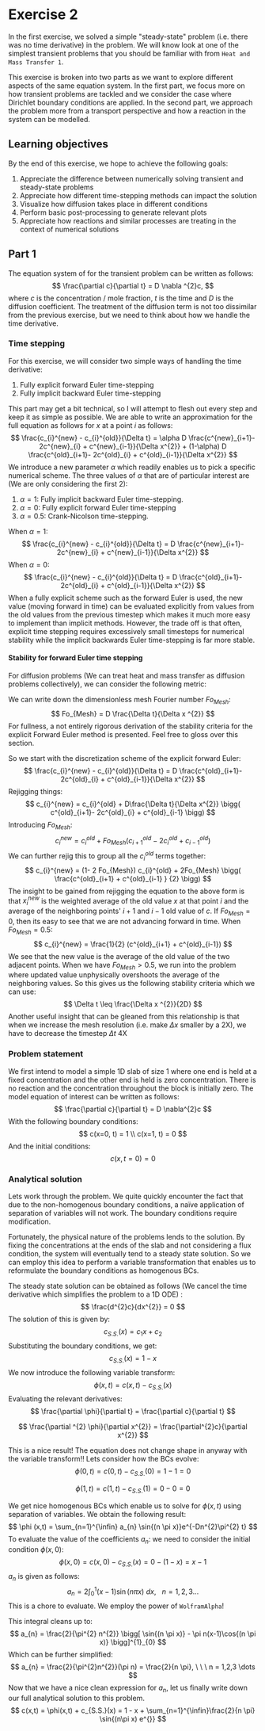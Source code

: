 # Exercise 2 

In the first exercise, we solved a simple "steady-state" problem (i.e. there was no time derivative) in the problem. We will know look at one of the simplest transient problems that you should be familiar with from `Heat and Mass Transfer 1`. 

This exercise is broken into two parts as we want to explore different aspects of the same equation system. In the first part, we focus more on how transient problems are tackled and we consider the case where Dirichlet boundary conditions are applied. In the second part, we approach the problem more from a transport perspective and how a reaction in the system can be modelled. 

## Learning objectives

By the end of this exercise, we hope to achieve the following goals: 

1. Appreciate the difference between numerically solving transient and steady-state problems
2. Appreciate how different time-stepping methods can impact the solution
3. Visualize how diffusion takes place in different conditions
4. Perform basic post-processing to generate relevant plots 
5. Appreciate how reactions and similar processes are treating in the context of numerical solutions



## Part 1

The equation system of for the transient problem can be written as follows: 
$$
\frac{\partial c}{\partial t} = D \nabla ^{2}c,
$$
where $c$ is the concentration / mole fraction, $t$ is the time and $D$ is the diffusion coefficient. The treatment of the diffusion term is not too dissimilar from the previous exercise, but we need to think about how we handle the time derivative. 

### Time stepping

For this exercise, we will consider two simple ways of handling the time derivative:

1. Fully explicit forward Euler time-stepping 
2. Fully implicit backward Euler time-stepping

This part may get a bit technical, so I will attempt to flesh out every step and keep it as simple as possible. We are able to write an approximation for the full equation as follows for $x$ at a point $i$ as follows:
$$
\frac{c_{i}^{new} - c_{i}^{old}}{\Delta t} = \alpha D \frac{c^{new}_{i+1}- 2c^{new}_{i} + c^{new}_{i-1}}{\Delta x^{2}} + (1-\alpha) D \frac{c^{old}_{i+1}- 2c^{old}_{i} + c^{old}_{i-1}}{\Delta x^{2}}
$$
We introduce a new parameter $\alpha$ which readily enables us to pick a specific numerical scheme. The three values of $\alpha$ that are of particular interest are (We are only considering the first 2): 

1. $\alpha = 1$: Fully implicit backward Euler time-stepping. 
2. $\alpha=0$: Fully explicit forward Euler time-stepping
3. $\alpha = 0.5$: Crank-Nicolson time-stepping. 

When $\alpha = 1$: 
$$
\frac{c_{i}^{new} - c_{i}^{old}}{\Delta t} =  D \frac{c^{new}_{i+1}- 2c^{new}_{i} + c^{new}_{i-1}}{\Delta x^{2}}
$$
When $\alpha = 0$: 
$$
\frac{c_{i}^{new} - c_{i}^{old}}{\Delta t} =  D \frac{c^{old}_{i+1}- 2c^{old}_{i} + c^{old}_{i-1}}{\Delta x^{2}}
$$
When a fully explicit scheme such as the forward Euler is used, the new value (moving forward in time) can be evaluated explicitly from values from the old values from the previous timestep which makes it much more easy to implement than implicit methods. However, the trade off is that often, explicit time stepping requires excessively small timesteps for numerical stability while the implicit backwards Euler time-stepping is far more stable. 

#### Stability for forward Euler time stepping

For diffusion problems (We can treat heat and mass transfer as diffusion problems collectively), we can consider the following metric: 

We can write down the dimensionless mesh Fourier number $Fo_{Mesh}$: 
$$
Fo_{Mesh} = D \frac{\Delta t}{\Delta x ^{2}}
$$
For fullness, a not entirely rigorous derivation of the stability criteria for the explicit Forward Euler method is presented. Feel free to gloss over this section. 

So we start with the discretization scheme of the explicit forward Euler: 
$$
\frac{c_{i}^{new} - c_{i}^{old}}{\Delta t} =  D \frac{c^{old}_{i+1}- 2c^{old}_{i} + c^{old}_{i-1}}{\Delta x^{2}}
$$
Rejigging things: 
$$
c_{i}^{new} = c_{i}^{old} + D\frac{\Delta t}{\Delta x^{2}} \bigg( c^{old}_{i+1}- 2c^{old}_{i} + c^{old}_{i-1} \bigg)
$$
Introducing $Fo_{Mesh}$:
$$
c_{i}^{new} = c_{i}^{old} + Fo_{Mesh} \bigg( c^{old}_{i+1}- 2c^{old}_{i} + c^{old}_{i-1} \bigg)
$$
We can further rejig this to group all the $c_{i}^{old}$ terms together:
$$
c_{i}^{new} = (1- 2 Fo_{Mesh}) c_{i}^{old} + 2Fo_{Mesh} \bigg( \frac{c^{old}_{i+1} + c^{old}_{i-1} } {2} \bigg)
$$
The insight to be gained from rejigging the equation to the above form is that $x_{i}^{new}$ is the weighted average of the old value $x$ at that point $i$ and the average of the neighboring points' $i+1$  and $i-1$ old value of $c$. If $Fo_{Mesh} = 0$, then its easy to see that we are not advancing forward in time. When $Fo_{Mesh} = 0.5$: 
$$
c_{i}^{new} = \frac{1}{2} (c^{old}_{i+1} + c^{old}_{i-1})
$$
We see that the new value is the average of the old value of the two adjacent points. When we have $Fo_{Mesh} > 0.5$, we run into the problem where updated value unphysically overshoots the average of the neighboring values. So this gives us the following stability criteria which we can use: 
$$
\Delta t \leq \frac{\Delta x ^{2}}{2D}
$$
Another useful insight that can be gleaned from this relationship is that when we increase the mesh resolution (i.e. make $\Delta x$ smaller by a 2X), we have to decrease the timestep $\Delta t$ 4X

### Problem statement

We first intend to model a simple 1D slab of size $1$  where one end is held at a fixed concentration and the other end is held is zero concentration. There is no reaction and the concentration throughout the block is initially zero. The model equation of interest can be written as follows: 
$$
\frac{\partial c}{\partial t} = D \nabla^{2}c
$$
With the following boundary conditions: 
$$
c(x=0, t) = 1
\\
c(x=1, t) = 0
$$
And the initial conditions: 
$$
c(x, t=0) = 0
$$

### Analytical solution

Lets work through the problem. We quite quickly encounter the fact that due to the non-homogenous boundary conditions, a naïve application of separation of variables will not work. The boundary conditions require modification. 

Fortunately, the physical nature of the problems lends to the solution. By fixing the concentrations at the ends of the slab and not considering a flux condition, the system will eventually tend to a steady state solution. So we can employ this idea to perform a variable transformation that enables us to reformulate the boundary conditions as homogenous BCs. 

The steady state solution can be obtained as follows (We cancel the time derivative which simplifies the problem to a 1D ODE) : 
$$
\frac{d^{2}c}{dx^{2}} = 0
$$
The solution of this is given by: 
$$
c_{S.S.} (x) = c_{1}x + c_{2}
$$
Substituting the boundary conditions, we get: 
$$
c_{S.S.}(x) = 1 -x
$$
We now introduce the following variable transform: 
$$
\phi(x,t) = c(x,t) - c_{S.S.}(x)
$$
Evaluating the relevant derivatives: 
$$
\frac{\partial \phi}{\partial t} = \frac{\partial c}{\partial t}
$$

$$
\frac{\partial ^{2} \phi}{\partial x^{2}} = \frac{\partial^{2}c}{\partial x^{2}}
$$

This is a nice result! The equation does not change shape in anyway with the variable transform!! Lets consider how the BCs evolve: 
$$
\phi(0, t) = c(0,t) - c_{S.S.}(0) = 1 -1 = 0
$$

$$
\phi(1,t) = c(1,t) - c_{S.S.}(1) = 0 -0 = 0
$$

We get nice homogenous BCs which enable us to solve for $\phi(x,t)$ using separation of variables. We obtain the following result: 
$$
\phi (x,t) = \sum_{n=1}^{\infin} a_{n} \sin{(n \pi x)}e^{-Dn^{2}\pi^{2} t}
$$
To evaluate the value of the coefficients $a_{n}$: we need to consider the initial condition $\phi(x, 0)$:
$$
\phi(x,0) = c(x,0) - c_{S.S.}(x) = 0 - (1-x) = x -1
$$
$a_{n}$ is given as follows: 
$$
a_{n} = 2 \int_{0}^{1} (x-1) \sin{(n\pi x)} \ dx, \ \ \  n=1,2,3 \dots
$$
This is a chore to evaluate. We employ the power of `WolframAlpha`! 

This integral cleans up to: 
$$
a_{n} = \frac{2}{\pi^{2} n^{2}} \bigg[ \sin{(n \pi x)} - \pi n(x-1)\cos{(n \pi x)} \bigg]^{1}_{0}
$$
Which can be further simplified: 
$$
a_{n} = \frac{2}{\pi^{2}n^{2}}(\pi n) = \frac{2}{n \pi}, \ \ \ n = 1,2,3 \dots
$$
Now that we have a nice clean expression for $a_{n}$, let us finally write down our full analytical solution to this problem. 
$$
c(x,t) = \phi(x,t) + c_{S.S.}(x) = 1 - x + \sum_{n=1}^{\infin}\frac{2}{n \pi} \sin{(n\pi x) e^{}}
$$
